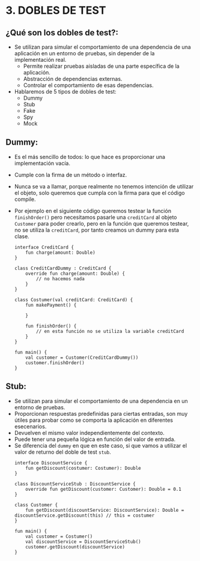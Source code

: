 # 3. DOBLES DE TEST


## ¿Qué son los dobles de test?:

- Se utilizan para simular el comportamiento de una dependencia de una aplicación en un entorno de pruebas, sin depender de la implementación real.
	- Permite realizar pruebas aisladas de una parte específica de la aplicación.
	- Abstracción de dependencias externas.
	- Controlar el comportamiento de esas dependencias.
- Hablaremos de 5 tipos de dobles de test:
	- Dummy
	- Stub
	- Fake
	- Spy
	- Mock


## Dummy:

- Es el más sencillo de todos: lo que hace es proporcionar una implementación vacía.
- Cumple con la firma de un método o interfaz.
- Nunca se va a llamar, porque realmente no tenemos intención de utilizar el objeto, solo queremos que cumpla con la firma para que el código compile.
- Por ejemplo en el siguiente código queremos testear la función `finishOrder()` pero necesitamos pasarle una `creditCard` al objeto `Customer` para poder crearlo, pero en la función que queremos testear, no se utiliza la `creditCard`, por tanto creamos un dummy para esta clase.

	```
	interface CreditCard {
		fun charge(amount: Double)
	}

	class CreditCardDummy : CreditCard {
		override fun charge(amount: Double) {
			// no hacemos nada
		}
	}

	class Costumer(val creditCard: CreditCard) {
		fun makePayment() {

		}

		fun finishOrder() {
			// en esta función no se utiliza la variable creditCard
		}
	}

	fun main() {
		val customer = Customer(CreditCardDummy())
		customer.finishOrder()
	}

	```


## Stub:

- Se utilizan para simular el comportamiento de una dependencia en un entorno de pruebas.
- Proporcionan respuestas predefinidas para ciertas entradas, son muy útiles para probar como se comporta la aplicación en diferentes esecenarios.
- Devuelven el mismo valor independientemente del contexto.
- Puede tener una pequeña lógica en función del valor de entrada.
- Se diferencia del `dummy` en que en este caso, si que vamos a utilizar el valor de returno del doble de test `stub`.
	```
	interface DiscountService {
		fun getDiscount(costumer: Costumer): Double
	}

	class DiscountServiceStub : DiscountService {
		override fun getDiscount(customer: Customer): Double = 0.1
	}

	class Customer {
		fun getDiscount(discountService: DiscountService): Double = discountService.getDiscount(this) // this = costumer
	}

	fun main() {
		val customer = Costumer()
		val discountService = DiscountServiceStub()
		customer.getDiscount(discountService)
	}
	```	












